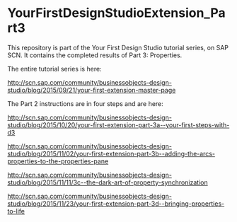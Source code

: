 # YourFirstDesignStudioExtension_Part3
This repository is part of the Your First Design Studio tutorial series, on SAP SCN. It contains the completed results of Part 3: Properties.

The entire tutorial series is here: 

http://scn.sap.com/community/businessobjects-design-studio/blog/2015/09/21/your-first-extension-master-page




The Part 2 instructions are in four steps and are here: 

http://scn.sap.com/community/businessobjects-design-studio/blog/2015/10/20/your-first-extension-part-3a--your-first-steps-with-d3

http://scn.sap.com/community/businessobjects-design-studio/blog/2015/11/02/your-first-extension-part-3b--adding-the-arcs-properties-to-the-properties-pane

http://scn.sap.com/community/businessobjects-design-studio/blog/2015/11/11/3c--the-dark-art-of-property-synchronization

http://scn.sap.com/community/businessobjects-design-studio/blog/2015/11/23/your-first-extension-part-3d--bringing-properties-to-life
